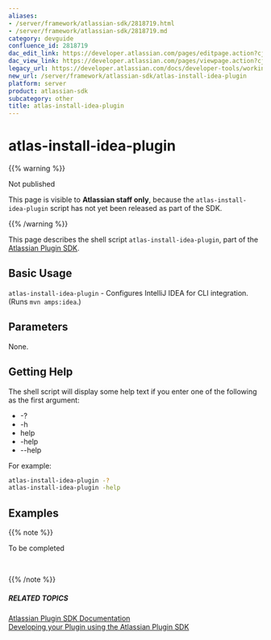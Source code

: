 ```yaml
---
aliases:
- /server/framework/atlassian-sdk/2818719.html
- /server/framework/atlassian-sdk/2818719.md
category: devguide
confluence_id: 2818719
dac_edit_link: https://developer.atlassian.com/pages/editpage.action?cjm=wozere&pageId=2818719
dac_view_link: https://developer.atlassian.com/pages/viewpage.action?cjm=wozere&pageId=2818719
legacy_url: https://developer.atlassian.com/docs/developer-tools/working-with-the-sdk/command-reference/atlas-install-idea-plugin-not-published
new_url: /server/framework/atlassian-sdk/atlas-install-idea-plugin
platform: server
product: atlassian-sdk
subcategory: other
title: atlas-install-idea-plugin
---
```

# atlas-install-idea-plugin

{{% warning %}}

Not published

This page is visible to **Atlassian staff only**, because the `atlas-install-idea-plugin` script has not yet been released as part of the SDK.

{{% /warning %}}

This page describes the shell script `atlas-install-idea-plugin`, part of the <a href="/pages/createpage.action?spaceKey=DOCS&amp;title=Atlassian+Plugin+SDK+Documentation&amp;linkCreation=true&amp;fromPageId=2818719" class="createlink">Atlassian Plugin SDK</a>.

## Basic Usage

`atlas-install-idea-plugin` - Configures IntelliJ IDEA for CLI integration. (Runs `mvn amps:idea`.)

## Parameters

None.

## Getting Help

The shell script will display some help text if you enter one of the following as the first argument:

-   -?
-   -h
-   help
-   -help
-   --help

For example:

``` bash
atlas-install-idea-plugin -?
atlas-install-idea-plugin -help
```

## Examples

{{% note %}}

To be completed

 

{{% /note %}}

##### RELATED TOPICS

<a href="/pages/createpage.action?spaceKey=DOCS&amp;title=Atlassian+Plugin+SDK+Documentation&amp;linkCreation=true&amp;fromPageId=2818719" class="createlink">Atlassian Plugin SDK Documentation</a>  
<a href="/pages/createpage.action?spaceKey=DOCS&amp;title=Developing+your+Plugin+using+the+Atlassian+Plugin+SDK&amp;linkCreation=true&amp;fromPageId=2818719" class="createlink">Developing your Plugin using the Atlassian Plugin SDK</a>






























































































































































































































































































































































